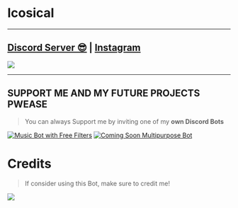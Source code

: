 # Icosical
***

## [Discord Server 😎](https://discord.gg/aaRpjjrcdj) | [Instagram](https://instagram.com/iconicaal)
<a href="https://discord.gg/aaRpjjrcdj"><img src="https://discord.com/api/guilds/484502176245350410/widget.png?style=banner2"></a>

***

## SUPPORT ME AND MY FUTURE PROJECTS PWEASE 

> You can always Support me by inviting one of my **own Discord Bots**

[![Music Bot with Free Filters](https://media.discordapp.net/attachments/800717170152964127/946966393763553300/IMG_2743.jpg)](https://lava.milrato.dev)
[![Coming Soon Multipurpose Bot](https://cdn.discordapp.com/attachments/742446682381221938/770055673965707264/test1.png)](https://musicium.musicium.dev)

# Credits

> If consider using this Bot, make sure to credit me!

<a href="https://www.buymeacoffee.com/iconical"><img src="https://img.buymeacoffee.com/button-api/?text=Buy me a pizza&emoji=🍕&slug=iconical&button_colour=FF5F5F&font_colour=ffffff&font_family=Cookie&outline_colour=000000&coffee_colour=FFDD00" /></a>
